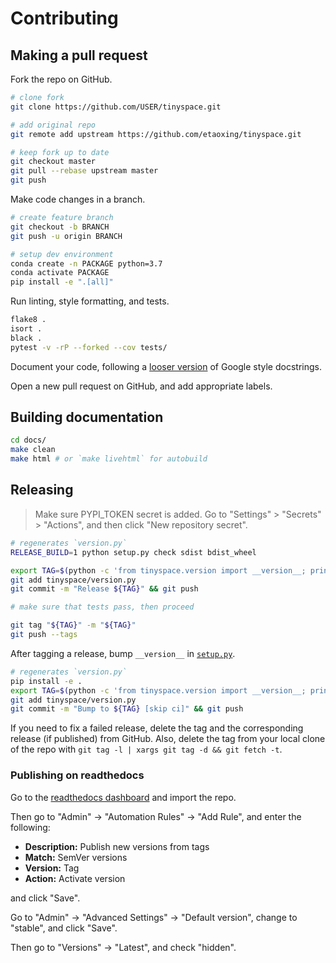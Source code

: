 # Contributing

## Making a pull request

Fork the repo on GitHub.

```bash
# clone fork
git clone https://github.com/USER/tinyspace.git

# add original repo
git remote add upstream https://github.com/etaoxing/tinyspace.git

# keep fork up to date
git checkout master
git pull --rebase upstream master
git push
```

Make code changes in a branch.
```bash
# create feature branch
git checkout -b BRANCH
git push -u origin BRANCH

# setup dev environment
conda create -n PACKAGE python=3.7
conda activate PACKAGE
pip install -e ".[all]"
```

Run linting, style formatting, and tests.
```bash
flake8 .
isort .
black .
pytest -v -rP --forked --cov tests/
```

Document your code, following a [looser version](https://drake.mit.edu/styleguide/pyguide.html) of Google style docstrings.

Open a new pull request on GitHub, and add appropriate labels.

## Building documentation

```bash
cd docs/
make clean
make html # or `make livehtml` for autobuild
```

## Releasing

> Make sure PYPI_TOKEN secret is added. Go to "Settings" > "Secrets" > "Actions", and then click "New repository secret".

```bash
# regenerates `version.py`
RELEASE_BUILD=1 python setup.py check sdist bdist_wheel

export TAG=$(python -c 'from tinyspace.version import __version__; print(__version__)')
git add tinyspace/version.py
git commit -m "Release ${TAG}" && git push

# make sure that tests pass, then proceed

git tag "${TAG}" -m "${TAG}"
git push --tags
```

After tagging a release, bump `__version__` in [`setup.py`](setup.py).
```bash
# regenerates `version.py`
pip install -e .
export TAG=$(python -c 'from tinyspace.version import __version__; print( __version__)')
git add tinyspace/version.py
git commit -m "Bump to ${TAG} [skip ci]" && git push
```

If you need to fix a failed release, delete the tag and the corresponding release (if published) from GitHub.
Also, delete the tag from your local clone of the repo with `git tag -l | xargs git tag -d && git fetch -t`.

### Publishing on readthedocs

Go to the [readthedocs dashboard](https://readthedocs.org/dashboard/import/?) and import the repo.

Then go to "Admin" -> "Automation Rules" -> "Add Rule", and enter the following:

- **Description:** Publish new versions from tags
- **Match:** SemVer versions
- **Version:** Tag
- **Action:** Activate version

and click "Save".

Go to "Admin" -> "Advanced Settings" -> "Default version", change to "stable", and click "Save".

Then go to "Versions" -> "Latest", and check "hidden".
